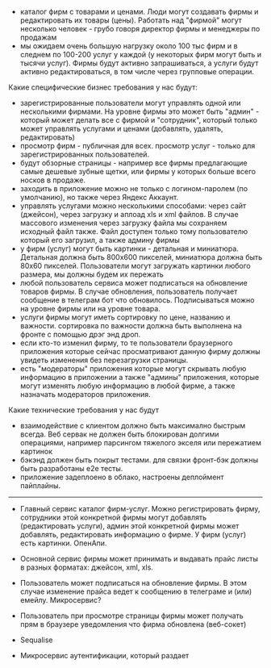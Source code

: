 - каталог фирм с товарами и ценами. Люди могут создавать фирмы и редактировать их товары (цены). Работать над "фирмой" могут несколько человек - грубо говоря директор фирмы и менеджеры по продажам
- мы ожидаем очень большую нагрузку около 100 тыс фирм и в следнем по 100-200 услуг у каждой (у некоторых фирм могут быть и тысячи услуг). Фирмы будут активно запрашиваться, а услуги будут активно редактироваться, в том числе через групповые операции.

Какие специфические бизнес требования у нас будут:

- зарегистрированные пользователи могут управлять одной или несколькими фирмами. На уровне фирмы это может быть "админ" - который может делать все с фирмой и "сотрудник", который только может управлять услугами и ценами (добавлять, удалять, редактировать)
- просмотр фирм - публичная для всех. просмотр услуг - только для зарегистрированных пользователей.
- будут обзорные страницы - например все фирмы предлагающие самые дешевые зубные щетки, или фирмы у которых больше всего носков в продаже.
- заходить в приложение можно не только с логином-паролем (по умолчанию), но также через Яндекс Аккаунт.
- управлять услугами можно несколькими способами: через сайт (джейсон), через загрузку и аплоад xls и xml файлов. В случае массового изменения через загрузку файла мы сохраняем исходный файл также. Файл доступен только тому пользователю который его загрузил, а также админу фирмы
- у фирм (услуг) могут быть картинки - детальная и миниатюра. Детальная должна быть 800х600 пикселей, миниатюра должна быть 80х60 пикселей. Пользователи могут загружать картинки любого размера, мы должны будем их пережать
- любой пользователь сервиса может подписаться на обновление товаров фирмы. В случае обновления, пользователь получает сообщение в телеграм бот что обновилось. Подписываться можно на уровне фирмы или на уровне товара.
- услуги фирмы могут иметь сортировку по цене, названию и важности. сортировка по важности должна быть выполнена на фронте с помощью дрэг энд дроп.
- если кто-то изменил фирму, то те пользователи браузерного приложения которые сейчас просматривают данную фирму должны увидеть изменения без перезагрузки страницы.
- есть "модераторы" приложения которые могут скрывать любую информацию в приложении а также "админы" приложения, которые могут изменять любую информацию в любой фирме, а также назначать модераторов приложения.

Какие технические требования у нас будут

- взаимодействие с клиентом должно быть максимално быстрым всегда. Веб сервак не должен быть блокирован долгими операциями, например парсингом тяжелого экселя или пережатием картинок
- бэкэнд должен быть покрыт тестами. для связки фронт-бэк должны быть разработаны е2е тесты.
- приложение задеплоено в облако, настроены деплоймент пайплайны.

---

- Главный сервис каталог фирм-услуг. Можно регистрировать фирму, сотрудники этой конкретной фирмы могут добавлять (редактировать услуги), админ этой конкретной фирмы может добавлять, редактировать информацию о фирме. У фирм (услуг) есть картинки. ОпенАпи.
- Основной сервис фирмы может принимать и выдавать прайс листы в разных форматах: джейсон, xml, xls.
- Пользователь может подписаться на обновление фирмы. В этом случае изменение прайса ведет к сообщению в телеграме и (или) емейлу. Микросервис?
- Пользователь при просмотре страницы фирмы может получать прям в браузере уведомления что фирма обновлена (веб-сокет)
- Sequalise

- Микросервис аутентификации, который раздает
